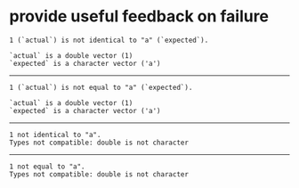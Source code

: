 # provide useful feedback on failure

    1 (`actual`) is not identical to "a" (`expected`).
    
    `actual` is a double vector (1)
    `expected` is a character vector ('a')

---

    1 (`actual`) is not equal to "a" (`expected`).
    
    `actual` is a double vector (1)
    `expected` is a character vector ('a')

---

    1 not identical to "a".
    Types not compatible: double is not character

---

    1 not equal to "a".
    Types not compatible: double is not character

